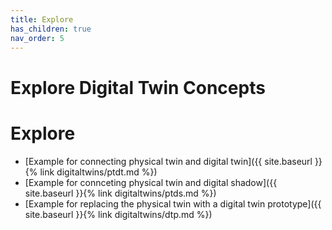 ```yaml
---
title: Explore
has_children: true
nav_order: 5
---
```


# Explore Digital Twin Concepts


# Explore
* [Example for connecting physical twin and digital twin]({{ site.baseurl }}{% link digitaltwins/ptdt.md %})
* [Example for connceting physical twin and digital shadow]({{ site.baseurl }}{% link digitaltwins/ptds.md %})
* [Example for replacing the physical twin with a digital twin prototype]({{ site.baseurl }}{% link digitaltwins/dtp.md %})